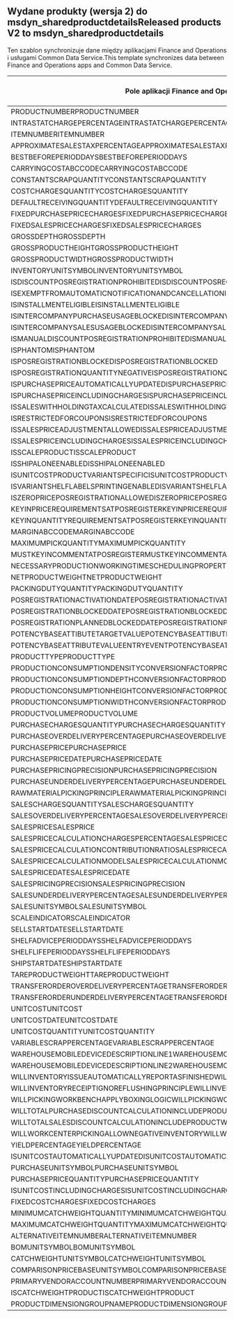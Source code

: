 ## <a name="released-products-v2-to-msdyn_sharedproductdetails"></a><span data-ttu-id="99331-101">Wydane produkty (wersja 2) do msdyn_sharedproductdetails</span><span class="sxs-lookup"><span data-stu-id="99331-101">Released products V2 to msdyn_sharedproductdetails</span></span>

<span data-ttu-id="99331-102">Ten szablon synchronizuje dane między aplikacjami Finance and Operations i usługami Common Data Service.</span><span class="sxs-lookup"><span data-stu-id="99331-102">This template synchronizes data between Finance and Operations apps and Common Data Service.</span></span>

<span data-ttu-id="99331-103">Pole aplikacji Finance and Operations</span><span class="sxs-lookup"><span data-stu-id="99331-103">Finance and Operations field</span></span> | <span data-ttu-id="99331-104">Typ mapy</span><span class="sxs-lookup"><span data-stu-id="99331-104">Map type</span></span> | <span data-ttu-id="99331-105">Inne pole rozwiązania Dynamics 365</span><span class="sxs-lookup"><span data-stu-id="99331-105">Other Dynamics 365 field</span></span> | <span data-ttu-id="99331-106">Wartość domyślna</span><span class="sxs-lookup"><span data-stu-id="99331-106">Default value</span></span>
---|---|---|---
<span data-ttu-id="99331-107">PRODUCTNUMBER</span><span class="sxs-lookup"><span data-stu-id="99331-107">PRODUCTNUMBER</span></span> | > | <span data-ttu-id="99331-108">msdyn_globalproduct.msdyn_productnumber</span><span class="sxs-lookup"><span data-stu-id="99331-108">msdyn_globalproduct.msdyn_productnumber</span></span> | 
<span data-ttu-id="99331-109">INTRASTATCHARGEPERCENTAGE</span><span class="sxs-lookup"><span data-stu-id="99331-109">INTRASTATCHARGEPERCENTAGE</span></span> | > | <span data-ttu-id="99331-110">msdyn_intrastatchargepercentage</span><span class="sxs-lookup"><span data-stu-id="99331-110">msdyn_intrastatchargepercentage</span></span> | 
<span data-ttu-id="99331-111">ITEMNUMBER</span><span class="sxs-lookup"><span data-stu-id="99331-111">ITEMNUMBER</span></span> | >> | <span data-ttu-id="99331-112">msdyn_itemnumber</span><span class="sxs-lookup"><span data-stu-id="99331-112">msdyn_itemnumber</span></span> | 
<span data-ttu-id="99331-113">APPROXIMATESALESTAXPERCENTAGE</span><span class="sxs-lookup"><span data-stu-id="99331-113">APPROXIMATESALESTAXPERCENTAGE</span></span> | > | <span data-ttu-id="99331-114">msdyn_approximatesalestaxpercentage</span><span class="sxs-lookup"><span data-stu-id="99331-114">msdyn_approximatesalestaxpercentage</span></span> | 
<span data-ttu-id="99331-115">BESTBEFOREPERIODDAYS</span><span class="sxs-lookup"><span data-stu-id="99331-115">BESTBEFOREPERIODDAYS</span></span> | > | <span data-ttu-id="99331-116">msdyn_bestbeforeperioddays</span><span class="sxs-lookup"><span data-stu-id="99331-116">msdyn_bestbeforeperioddays</span></span> | 
<span data-ttu-id="99331-117">CARRYINGCOSTABCCODE</span><span class="sxs-lookup"><span data-stu-id="99331-117">CARRYINGCOSTABCCODE</span></span> | >> | <span data-ttu-id="99331-118">msdyn_carryingcostabccode</span><span class="sxs-lookup"><span data-stu-id="99331-118">msdyn_carryingcostabccode</span></span> | 
<span data-ttu-id="99331-119">CONSTANTSCRAPQUANTITY</span><span class="sxs-lookup"><span data-stu-id="99331-119">CONSTANTSCRAPQUANTITY</span></span> | > | <span data-ttu-id="99331-120">msdyn_constantscrapquantity</span><span class="sxs-lookup"><span data-stu-id="99331-120">msdyn_constantscrapquantity</span></span> | 
<span data-ttu-id="99331-121">COSTCHARGESQUANTITY</span><span class="sxs-lookup"><span data-stu-id="99331-121">COSTCHARGESQUANTITY</span></span> | > | <span data-ttu-id="99331-122">msdyn_costchargesquantity</span><span class="sxs-lookup"><span data-stu-id="99331-122">msdyn_costchargesquantity</span></span> | 
<span data-ttu-id="99331-123">DEFAULTRECEIVINGQUANTITY</span><span class="sxs-lookup"><span data-stu-id="99331-123">DEFAULTRECEIVINGQUANTITY</span></span> | > | <span data-ttu-id="99331-124">msdyn_defaultreceivingquantity</span><span class="sxs-lookup"><span data-stu-id="99331-124">msdyn_defaultreceivingquantity</span></span> | 
<span data-ttu-id="99331-125">FIXEDPURCHASEPRICECHARGES</span><span class="sxs-lookup"><span data-stu-id="99331-125">FIXEDPURCHASEPRICECHARGES</span></span> | > | <span data-ttu-id="99331-126">msdyn_fixedpurchasepricecharges</span><span class="sxs-lookup"><span data-stu-id="99331-126">msdyn_fixedpurchasepricecharges</span></span> | 
<span data-ttu-id="99331-127">FIXEDSALESPRICECHARGES</span><span class="sxs-lookup"><span data-stu-id="99331-127">FIXEDSALESPRICECHARGES</span></span> | > | <span data-ttu-id="99331-128">msdyn_fixedsalespricecharges</span><span class="sxs-lookup"><span data-stu-id="99331-128">msdyn_fixedsalespricecharges</span></span> | 
<span data-ttu-id="99331-129">GROSSDEPTH</span><span class="sxs-lookup"><span data-stu-id="99331-129">GROSSDEPTH</span></span> | > | <span data-ttu-id="99331-130">msdyn_grossdepth</span><span class="sxs-lookup"><span data-stu-id="99331-130">msdyn_grossdepth</span></span> | 
<span data-ttu-id="99331-131">GROSSPRODUCTHEIGHT</span><span class="sxs-lookup"><span data-stu-id="99331-131">GROSSPRODUCTHEIGHT</span></span> | > | <span data-ttu-id="99331-132">msdyn_grossproductheight</span><span class="sxs-lookup"><span data-stu-id="99331-132">msdyn_grossproductheight</span></span> | 
<span data-ttu-id="99331-133">GROSSPRODUCTWIDTH</span><span class="sxs-lookup"><span data-stu-id="99331-133">GROSSPRODUCTWIDTH</span></span> | > | <span data-ttu-id="99331-134">msdyn_grossproductwidth</span><span class="sxs-lookup"><span data-stu-id="99331-134">msdyn_grossproductwidth</span></span> | 
<span data-ttu-id="99331-135">INVENTORYUNITSYMBOL</span><span class="sxs-lookup"><span data-stu-id="99331-135">INVENTORYUNITSYMBOL</span></span> | > | <span data-ttu-id="99331-136">msdyn_inventoryunitsymbol.msdyn_symbol</span><span class="sxs-lookup"><span data-stu-id="99331-136">msdyn_inventoryunitsymbol.msdyn_symbol</span></span> | 
<span data-ttu-id="99331-137">ISDISCOUNTPOSREGISTRATIONPROHIBITED</span><span class="sxs-lookup"><span data-stu-id="99331-137">ISDISCOUNTPOSREGISTRATIONPROHIBITED</span></span> | >> | <span data-ttu-id="99331-138">msdyn_isdiscountposregistrationprohibited</span><span class="sxs-lookup"><span data-stu-id="99331-138">msdyn_isdiscountposregistrationprohibited</span></span> | 
<span data-ttu-id="99331-139">ISEXEMPTFROMAUTOMATICNOTIFICATIONANDCANCELLATION</span><span class="sxs-lookup"><span data-stu-id="99331-139">ISEXEMPTFROMAUTOMATICNOTIFICATIONANDCANCELLATION</span></span> | >> | <span data-ttu-id="99331-140">msdyn_exemptautomaticnotificationcancel</span><span class="sxs-lookup"><span data-stu-id="99331-140">msdyn_exemptautomaticnotificationcancel</span></span> | 
<span data-ttu-id="99331-141">ISINSTALLMENTELIGIBLE</span><span class="sxs-lookup"><span data-stu-id="99331-141">ISINSTALLMENTELIGIBLE</span></span> | >> | <span data-ttu-id="99331-142">msdyn_isinstallmenteligible</span><span class="sxs-lookup"><span data-stu-id="99331-142">msdyn_isinstallmenteligible</span></span> | 
<span data-ttu-id="99331-143">ISINTERCOMPANYPURCHASEUSAGEBLOCKED</span><span class="sxs-lookup"><span data-stu-id="99331-143">ISINTERCOMPANYPURCHASEUSAGEBLOCKED</span></span> | >> | <span data-ttu-id="99331-144">msdyn_isintercompanypurchaseusageblocked</span><span class="sxs-lookup"><span data-stu-id="99331-144">msdyn_isintercompanypurchaseusageblocked</span></span> | 
<span data-ttu-id="99331-145">ISINTERCOMPANYSALESUSAGEBLOCKED</span><span class="sxs-lookup"><span data-stu-id="99331-145">ISINTERCOMPANYSALESUSAGEBLOCKED</span></span> | >> | <span data-ttu-id="99331-146">msdyn_isintercompanysalesusageblocked</span><span class="sxs-lookup"><span data-stu-id="99331-146">msdyn_isintercompanysalesusageblocked</span></span> | 
<span data-ttu-id="99331-147">ISMANUALDISCOUNTPOSREGISTRATIONPROHIBITED</span><span class="sxs-lookup"><span data-stu-id="99331-147">ISMANUALDISCOUNTPOSREGISTRATIONPROHIBITED</span></span> | >> | <span data-ttu-id="99331-148">msdyn_ismanualdiscposregistrationprohibited</span><span class="sxs-lookup"><span data-stu-id="99331-148">msdyn_ismanualdiscposregistrationprohibited</span></span> | 
<span data-ttu-id="99331-149">ISPHANTOM</span><span class="sxs-lookup"><span data-stu-id="99331-149">ISPHANTOM</span></span> | >> | <span data-ttu-id="99331-150">msdyn_isphantom</span><span class="sxs-lookup"><span data-stu-id="99331-150">msdyn_isphantom</span></span> | 
<span data-ttu-id="99331-151">ISPOSREGISTRATIONBLOCKED</span><span class="sxs-lookup"><span data-stu-id="99331-151">ISPOSREGISTRATIONBLOCKED</span></span> | >> | <span data-ttu-id="99331-152">msdyn_isposregistrationblocked</span><span class="sxs-lookup"><span data-stu-id="99331-152">msdyn_isposregistrationblocked</span></span> | 
<span data-ttu-id="99331-153">ISPOSREGISTRATIONQUANTITYNEGATIVE</span><span class="sxs-lookup"><span data-stu-id="99331-153">ISPOSREGISTRATIONQUANTITYNEGATIVE</span></span> | >> | <span data-ttu-id="99331-154">msdyn_isposregistrationquantitynegative</span><span class="sxs-lookup"><span data-stu-id="99331-154">msdyn_isposregistrationquantitynegative</span></span> | 
<span data-ttu-id="99331-155">ISPURCHASEPRICEAUTOMATICALLYUPDATED</span><span class="sxs-lookup"><span data-stu-id="99331-155">ISPURCHASEPRICEAUTOMATICALLYUPDATED</span></span> | >> | <span data-ttu-id="99331-156">msdyn_ispurchasepriceautomaticallyupdated</span><span class="sxs-lookup"><span data-stu-id="99331-156">msdyn_ispurchasepriceautomaticallyupdated</span></span> | 
<span data-ttu-id="99331-157">ISPURCHASEPRICEINCLUDINGCHARGES</span><span class="sxs-lookup"><span data-stu-id="99331-157">ISPURCHASEPRICEINCLUDINGCHARGES</span></span> | >> | <span data-ttu-id="99331-158">msdyn_ispurchasepriceincludingcharges</span><span class="sxs-lookup"><span data-stu-id="99331-158">msdyn_ispurchasepriceincludingcharges</span></span> | 
<span data-ttu-id="99331-159">ISSALESWITHHOLDINGTAXCALCULATED</span><span class="sxs-lookup"><span data-stu-id="99331-159">ISSALESWITHHOLDINGTAXCALCULATED</span></span> | >> | <span data-ttu-id="99331-160">msdyn_issaleswithholdingtaxcalculated</span><span class="sxs-lookup"><span data-stu-id="99331-160">msdyn_issaleswithholdingtaxcalculated</span></span> | 
<span data-ttu-id="99331-161">ISRESTRICTEDFORCOUPONS</span><span class="sxs-lookup"><span data-stu-id="99331-161">ISRESTRICTEDFORCOUPONS</span></span> | >> | <span data-ttu-id="99331-162">msdyn_isrestrictedforcoupons</span><span class="sxs-lookup"><span data-stu-id="99331-162">msdyn_isrestrictedforcoupons</span></span> | 
<span data-ttu-id="99331-163">ISSALESPRICEADJUSTMENTALLOWED</span><span class="sxs-lookup"><span data-stu-id="99331-163">ISSALESPRICEADJUSTMENTALLOWED</span></span> | >> | <span data-ttu-id="99331-164">msdyn_issalespriceadjustmentallowed</span><span class="sxs-lookup"><span data-stu-id="99331-164">msdyn_issalespriceadjustmentallowed</span></span> | 
<span data-ttu-id="99331-165">ISSALESPRICEINCLUDINGCHARGES</span><span class="sxs-lookup"><span data-stu-id="99331-165">ISSALESPRICEINCLUDINGCHARGES</span></span> | >> | <span data-ttu-id="99331-166">msdyn_issalespriceincludingcharges</span><span class="sxs-lookup"><span data-stu-id="99331-166">msdyn_issalespriceincludingcharges</span></span> | 
<span data-ttu-id="99331-167">ISSCALEPRODUCT</span><span class="sxs-lookup"><span data-stu-id="99331-167">ISSCALEPRODUCT</span></span> | >> | <span data-ttu-id="99331-168">msdyn_isscaleproduct</span><span class="sxs-lookup"><span data-stu-id="99331-168">msdyn_isscaleproduct</span></span> | 
<span data-ttu-id="99331-169">ISSHIPALONEENABLED</span><span class="sxs-lookup"><span data-stu-id="99331-169">ISSHIPALONEENABLED</span></span> | >> | <span data-ttu-id="99331-170">msdyn_isshipaloneenabled</span><span class="sxs-lookup"><span data-stu-id="99331-170">msdyn_isshipaloneenabled</span></span> | 
<span data-ttu-id="99331-171">ISUNITCOSTPRODUCTVARIANTSPECIFIC</span><span class="sxs-lookup"><span data-stu-id="99331-171">ISUNITCOSTPRODUCTVARIANTSPECIFIC</span></span> | >> | <span data-ttu-id="99331-172">msdyn_isunitcostproductvariantspecific</span><span class="sxs-lookup"><span data-stu-id="99331-172">msdyn_isunitcostproductvariantspecific</span></span> | 
<span data-ttu-id="99331-173">ISVARIANTSHELFLABELSPRINTINGENABLED</span><span class="sxs-lookup"><span data-stu-id="99331-173">ISVARIANTSHELFLABELSPRINTINGENABLED</span></span> | >> | <span data-ttu-id="99331-174">msdyn_isvariantshelflabelsprintingenabled</span><span class="sxs-lookup"><span data-stu-id="99331-174">msdyn_isvariantshelflabelsprintingenabled</span></span> | 
<span data-ttu-id="99331-175">ISZEROPRICEPOSREGISTRATIONALLOWED</span><span class="sxs-lookup"><span data-stu-id="99331-175">ISZEROPRICEPOSREGISTRATIONALLOWED</span></span> | >> | <span data-ttu-id="99331-176">msdyn_iszeropriceposregistrationallowed</span><span class="sxs-lookup"><span data-stu-id="99331-176">msdyn_iszeropriceposregistrationallowed</span></span> | 
<span data-ttu-id="99331-177">KEYINPRICEREQUIREMENTSATPOSREGISTER</span><span class="sxs-lookup"><span data-stu-id="99331-177">KEYINPRICEREQUIREMENTSATPOSREGISTER</span></span> | >> | <span data-ttu-id="99331-178">msdyn_keyinpricerequirementsatposregister</span><span class="sxs-lookup"><span data-stu-id="99331-178">msdyn_keyinpricerequirementsatposregister</span></span> | 
<span data-ttu-id="99331-179">KEYINQUANTITYREQUIREMENTSATPOSREGISTER</span><span class="sxs-lookup"><span data-stu-id="99331-179">KEYINQUANTITYREQUIREMENTSATPOSREGISTER</span></span> | >> | <span data-ttu-id="99331-180">msdyn_keyinquantityrequirementsatposregister</span><span class="sxs-lookup"><span data-stu-id="99331-180">msdyn_keyinquantityrequirementsatposregister</span></span> | 
<span data-ttu-id="99331-181">MARGINABCCODE</span><span class="sxs-lookup"><span data-stu-id="99331-181">MARGINABCCODE</span></span> | >> | <span data-ttu-id="99331-182">msdyn_marginabccode</span><span class="sxs-lookup"><span data-stu-id="99331-182">msdyn_marginabccode</span></span> | 
<span data-ttu-id="99331-183">MAXIMUMPICKQUANTITY</span><span class="sxs-lookup"><span data-stu-id="99331-183">MAXIMUMPICKQUANTITY</span></span> | > | <span data-ttu-id="99331-184">msdyn_maximumpickquantity</span><span class="sxs-lookup"><span data-stu-id="99331-184">msdyn_maximumpickquantity</span></span> | 
<span data-ttu-id="99331-185">MUSTKEYINCOMMENTATPOSREGISTER</span><span class="sxs-lookup"><span data-stu-id="99331-185">MUSTKEYINCOMMENTATPOSREGISTER</span></span> | >> | <span data-ttu-id="99331-186">msdyn_mustkeyincommentatposregister</span><span class="sxs-lookup"><span data-stu-id="99331-186">msdyn_mustkeyincommentatposregister</span></span> | 
<span data-ttu-id="99331-187">NECESSARYPRODUCTIONWORKINGTIMESCHEDULINGPROPERTYID</span><span class="sxs-lookup"><span data-stu-id="99331-187">NECESSARYPRODUCTIONWORKINGTIMESCHEDULINGPROPERTYID</span></span> | > | <span data-ttu-id="99331-188">msdyn_necessaryproductionworkingtimeschedulingp</span><span class="sxs-lookup"><span data-stu-id="99331-188">msdyn_necessaryproductionworkingtimeschedulingp</span></span> | 
<span data-ttu-id="99331-189">NETPRODUCTWEIGHT</span><span class="sxs-lookup"><span data-stu-id="99331-189">NETPRODUCTWEIGHT</span></span> | > | <span data-ttu-id="99331-190">msdyn_netproductweight</span><span class="sxs-lookup"><span data-stu-id="99331-190">msdyn_netproductweight</span></span> | 
<span data-ttu-id="99331-191">PACKINGDUTYQUANTITY</span><span class="sxs-lookup"><span data-stu-id="99331-191">PACKINGDUTYQUANTITY</span></span> | > | <span data-ttu-id="99331-192">msdyn_packingdutyquantity</span><span class="sxs-lookup"><span data-stu-id="99331-192">msdyn_packingdutyquantity</span></span> | 
<span data-ttu-id="99331-193">POSREGISTRATIONACTIVATIONDATE</span><span class="sxs-lookup"><span data-stu-id="99331-193">POSREGISTRATIONACTIVATIONDATE</span></span> | > | <span data-ttu-id="99331-194">msdyn_posregistrationactivationdate</span><span class="sxs-lookup"><span data-stu-id="99331-194">msdyn_posregistrationactivationdate</span></span> | 
<span data-ttu-id="99331-195">POSREGISTRATIONBLOCKEDDATE</span><span class="sxs-lookup"><span data-stu-id="99331-195">POSREGISTRATIONBLOCKEDDATE</span></span> | > | <span data-ttu-id="99331-196">msdyn_posregistrationblockeddate</span><span class="sxs-lookup"><span data-stu-id="99331-196">msdyn_posregistrationblockeddate</span></span> | 
<span data-ttu-id="99331-197">POSREGISTRATIONPLANNEDBLOCKEDDATE</span><span class="sxs-lookup"><span data-stu-id="99331-197">POSREGISTRATIONPLANNEDBLOCKEDDATE</span></span> | > | <span data-ttu-id="99331-198">msdyn_posregistrationplannedblockeddate</span><span class="sxs-lookup"><span data-stu-id="99331-198">msdyn_posregistrationplannedblockeddate</span></span> | 
<span data-ttu-id="99331-199">POTENCYBASEATTIBUTETARGETVALUE</span><span class="sxs-lookup"><span data-stu-id="99331-199">POTENCYBASEATTIBUTETARGETVALUE</span></span> | > | <span data-ttu-id="99331-200">msdyn_potencybaseattibutetargetvalue</span><span class="sxs-lookup"><span data-stu-id="99331-200">msdyn_potencybaseattibutetargetvalue</span></span> | 
<span data-ttu-id="99331-201">POTENCYBASEATTRIBUTEVALUEENTRYEVENT</span><span class="sxs-lookup"><span data-stu-id="99331-201">POTENCYBASEATTRIBUTEVALUEENTRYEVENT</span></span> | >> | <span data-ttu-id="99331-202">msdyn_potencybaseattributevalueentryevent</span><span class="sxs-lookup"><span data-stu-id="99331-202">msdyn_potencybaseattributevalueentryevent</span></span> | 
<span data-ttu-id="99331-203">PRODUCTTYPE</span><span class="sxs-lookup"><span data-stu-id="99331-203">PRODUCTTYPE</span></span> | >> | <span data-ttu-id="99331-204">msdyn_producttype</span><span class="sxs-lookup"><span data-stu-id="99331-204">msdyn_producttype</span></span> | 
<span data-ttu-id="99331-205">PRODUCTIONCONSUMPTIONDENSITYCONVERSIONFACTOR</span><span class="sxs-lookup"><span data-stu-id="99331-205">PRODUCTIONCONSUMPTIONDENSITYCONVERSIONFACTOR</span></span> | > | <span data-ttu-id="99331-206">msdyn_productionconsumptiondensityconversion</span><span class="sxs-lookup"><span data-stu-id="99331-206">msdyn_productionconsumptiondensityconversion</span></span> | 
<span data-ttu-id="99331-207">PRODUCTIONCONSUMPTIONDEPTHCONVERSIONFACTOR</span><span class="sxs-lookup"><span data-stu-id="99331-207">PRODUCTIONCONSUMPTIONDEPTHCONVERSIONFACTOR</span></span> | > | <span data-ttu-id="99331-208">msdyn_productionconsumptiondepthconversion</span><span class="sxs-lookup"><span data-stu-id="99331-208">msdyn_productionconsumptiondepthconversion</span></span> | 
<span data-ttu-id="99331-209">PRODUCTIONCONSUMPTIONHEIGHTCONVERSIONFACTOR</span><span class="sxs-lookup"><span data-stu-id="99331-209">PRODUCTIONCONSUMPTIONHEIGHTCONVERSIONFACTOR</span></span> | > | <span data-ttu-id="99331-210">msdyn_productionconsumptionheightconversion</span><span class="sxs-lookup"><span data-stu-id="99331-210">msdyn_productionconsumptionheightconversion</span></span> | 
<span data-ttu-id="99331-211">PRODUCTIONCONSUMPTIONWIDTHCONVERSIONFACTOR</span><span class="sxs-lookup"><span data-stu-id="99331-211">PRODUCTIONCONSUMPTIONWIDTHCONVERSIONFACTOR</span></span> | > | <span data-ttu-id="99331-212">msdyn_productionconsumptionwidthconversion</span><span class="sxs-lookup"><span data-stu-id="99331-212">msdyn_productionconsumptionwidthconversion</span></span> | 
<span data-ttu-id="99331-213">PRODUCTVOLUME</span><span class="sxs-lookup"><span data-stu-id="99331-213">PRODUCTVOLUME</span></span> | > | <span data-ttu-id="99331-214">msdyn_productvolume</span><span class="sxs-lookup"><span data-stu-id="99331-214">msdyn_productvolume</span></span> | 
<span data-ttu-id="99331-215">PURCHASECHARGESQUANTITY</span><span class="sxs-lookup"><span data-stu-id="99331-215">PURCHASECHARGESQUANTITY</span></span> | > | <span data-ttu-id="99331-216">msdyn_purchasechargesquantity</span><span class="sxs-lookup"><span data-stu-id="99331-216">msdyn_purchasechargesquantity</span></span> | 
<span data-ttu-id="99331-217">PURCHASEOVERDELIVERYPERCENTAGE</span><span class="sxs-lookup"><span data-stu-id="99331-217">PURCHASEOVERDELIVERYPERCENTAGE</span></span> | > | <span data-ttu-id="99331-218">msdyn_purchaseoverdeliverypercentage</span><span class="sxs-lookup"><span data-stu-id="99331-218">msdyn_purchaseoverdeliverypercentage</span></span> | 
<span data-ttu-id="99331-219">PURCHASEPRICE</span><span class="sxs-lookup"><span data-stu-id="99331-219">PURCHASEPRICE</span></span> | > | <span data-ttu-id="99331-220">msdyn_purchaseprice</span><span class="sxs-lookup"><span data-stu-id="99331-220">msdyn_purchaseprice</span></span> | 
<span data-ttu-id="99331-221">PURCHASEPRICEDATE</span><span class="sxs-lookup"><span data-stu-id="99331-221">PURCHASEPRICEDATE</span></span> | > | <span data-ttu-id="99331-222">msdyn_purchasepricedate</span><span class="sxs-lookup"><span data-stu-id="99331-222">msdyn_purchasepricedate</span></span> | 
<span data-ttu-id="99331-223">PURCHASEPRICINGPRECISION</span><span class="sxs-lookup"><span data-stu-id="99331-223">PURCHASEPRICINGPRECISION</span></span> | > | <span data-ttu-id="99331-224">msdyn_purchasepricingprecision</span><span class="sxs-lookup"><span data-stu-id="99331-224">msdyn_purchasepricingprecision</span></span> | 
<span data-ttu-id="99331-225">PURCHASEUNDERDELIVERYPERCENTAGE</span><span class="sxs-lookup"><span data-stu-id="99331-225">PURCHASEUNDERDELIVERYPERCENTAGE</span></span> | > | <span data-ttu-id="99331-226">msdyn_purchaseunderdeliverypercentage</span><span class="sxs-lookup"><span data-stu-id="99331-226">msdyn_purchaseunderdeliverypercentage</span></span> | 
<span data-ttu-id="99331-227">RAWMATERIALPICKINGPRINCIPLE</span><span class="sxs-lookup"><span data-stu-id="99331-227">RAWMATERIALPICKINGPRINCIPLE</span></span> | >> | <span data-ttu-id="99331-228">msdyn_rawmaterialpickingprinciple</span><span class="sxs-lookup"><span data-stu-id="99331-228">msdyn_rawmaterialpickingprinciple</span></span> | 
<span data-ttu-id="99331-229">SALESCHARGESQUANTITY</span><span class="sxs-lookup"><span data-stu-id="99331-229">SALESCHARGESQUANTITY</span></span> | > | <span data-ttu-id="99331-230">msdyn_saleschargesquantity</span><span class="sxs-lookup"><span data-stu-id="99331-230">msdyn_saleschargesquantity</span></span> | 
<span data-ttu-id="99331-231">SALESOVERDELIVERYPERCENTAGE</span><span class="sxs-lookup"><span data-stu-id="99331-231">SALESOVERDELIVERYPERCENTAGE</span></span> | > | <span data-ttu-id="99331-232">msdyn_salesoverdeliverypercentage</span><span class="sxs-lookup"><span data-stu-id="99331-232">msdyn_salesoverdeliverypercentage</span></span> | 
<span data-ttu-id="99331-233">SALESPRICE</span><span class="sxs-lookup"><span data-stu-id="99331-233">SALESPRICE</span></span> | > | <span data-ttu-id="99331-234">msdyn_salesprice</span><span class="sxs-lookup"><span data-stu-id="99331-234">msdyn_salesprice</span></span> | 
<span data-ttu-id="99331-235">SALESPRICECALCULATIONCHARGESPERCENTAGE</span><span class="sxs-lookup"><span data-stu-id="99331-235">SALESPRICECALCULATIONCHARGESPERCENTAGE</span></span> | > | <span data-ttu-id="99331-236">msdyn_salespricecalculationchargespercentage</span><span class="sxs-lookup"><span data-stu-id="99331-236">msdyn_salespricecalculationchargespercentage</span></span> | 
<span data-ttu-id="99331-237">SALESPRICECALCULATIONCONTRIBUTIONRATIO</span><span class="sxs-lookup"><span data-stu-id="99331-237">SALESPRICECALCULATIONCONTRIBUTIONRATIO</span></span> | > | <span data-ttu-id="99331-238">msdyn_salespricecalculationcontributionratio</span><span class="sxs-lookup"><span data-stu-id="99331-238">msdyn_salespricecalculationcontributionratio</span></span> | 
<span data-ttu-id="99331-239">SALESPRICECALCULATIONMODEL</span><span class="sxs-lookup"><span data-stu-id="99331-239">SALESPRICECALCULATIONMODEL</span></span> | >> | <span data-ttu-id="99331-240">msdyn_salespricecalculationmodel</span><span class="sxs-lookup"><span data-stu-id="99331-240">msdyn_salespricecalculationmodel</span></span> | 
<span data-ttu-id="99331-241">SALESPRICEDATE</span><span class="sxs-lookup"><span data-stu-id="99331-241">SALESPRICEDATE</span></span> | > | <span data-ttu-id="99331-242">msdyn_salespricedate</span><span class="sxs-lookup"><span data-stu-id="99331-242">msdyn_salespricedate</span></span> | 
<span data-ttu-id="99331-243">SALESPRICINGPRECISION</span><span class="sxs-lookup"><span data-stu-id="99331-243">SALESPRICINGPRECISION</span></span> | > | <span data-ttu-id="99331-244">msdyn_salespricingprecision</span><span class="sxs-lookup"><span data-stu-id="99331-244">msdyn_salespricingprecision</span></span> | 
<span data-ttu-id="99331-245">SALESUNDERDELIVERYPERCENTAGE</span><span class="sxs-lookup"><span data-stu-id="99331-245">SALESUNDERDELIVERYPERCENTAGE</span></span> | > | <span data-ttu-id="99331-246">msdyn_salesunderdeliverypercentage</span><span class="sxs-lookup"><span data-stu-id="99331-246">msdyn_salesunderdeliverypercentage</span></span> | 
<span data-ttu-id="99331-247">SALESUNITSYMBOL</span><span class="sxs-lookup"><span data-stu-id="99331-247">SALESUNITSYMBOL</span></span> | > | <span data-ttu-id="99331-248">msdyn_salesunitsymbol.msdyn_symbol</span><span class="sxs-lookup"><span data-stu-id="99331-248">msdyn_salesunitsymbol.msdyn_symbol</span></span> | 
<span data-ttu-id="99331-249">SCALEINDICATOR</span><span class="sxs-lookup"><span data-stu-id="99331-249">SCALEINDICATOR</span></span> | >> | <span data-ttu-id="99331-250">msdyn_scaleindicator</span><span class="sxs-lookup"><span data-stu-id="99331-250">msdyn_scaleindicator</span></span> | 
<span data-ttu-id="99331-251">SELLSTARTDATE</span><span class="sxs-lookup"><span data-stu-id="99331-251">SELLSTARTDATE</span></span> | > | <span data-ttu-id="99331-252">msdyn_sellstartdate</span><span class="sxs-lookup"><span data-stu-id="99331-252">msdyn_sellstartdate</span></span> | 
<span data-ttu-id="99331-253">SHELFADVICEPERIODDAYS</span><span class="sxs-lookup"><span data-stu-id="99331-253">SHELFADVICEPERIODDAYS</span></span> | > | <span data-ttu-id="99331-254">msdyn_shelfadviceperioddays</span><span class="sxs-lookup"><span data-stu-id="99331-254">msdyn_shelfadviceperioddays</span></span> | 
<span data-ttu-id="99331-255">SHELFLIFEPERIODDAYS</span><span class="sxs-lookup"><span data-stu-id="99331-255">SHELFLIFEPERIODDAYS</span></span> | > | <span data-ttu-id="99331-256">msdyn_shelflifeperioddays</span><span class="sxs-lookup"><span data-stu-id="99331-256">msdyn_shelflifeperioddays</span></span> | 
<span data-ttu-id="99331-257">SHIPSTARTDATE</span><span class="sxs-lookup"><span data-stu-id="99331-257">SHIPSTARTDATE</span></span> | > | <span data-ttu-id="99331-258">msdyn_shipstartdate</span><span class="sxs-lookup"><span data-stu-id="99331-258">msdyn_shipstartdate</span></span> | 
<span data-ttu-id="99331-259">TAREPRODUCTWEIGHT</span><span class="sxs-lookup"><span data-stu-id="99331-259">TAREPRODUCTWEIGHT</span></span> | > | <span data-ttu-id="99331-260">msdyn_tareproductweight</span><span class="sxs-lookup"><span data-stu-id="99331-260">msdyn_tareproductweight</span></span> | 
<span data-ttu-id="99331-261">TRANSFERORDEROVERDELIVERYPERCENTAGE</span><span class="sxs-lookup"><span data-stu-id="99331-261">TRANSFERORDEROVERDELIVERYPERCENTAGE</span></span> | > | <span data-ttu-id="99331-262">msdyn_transferorderoverdeliverypercentage</span><span class="sxs-lookup"><span data-stu-id="99331-262">msdyn_transferorderoverdeliverypercentage</span></span> | 
<span data-ttu-id="99331-263">TRANSFERORDERUNDERDELIVERYPERCENTAGE</span><span class="sxs-lookup"><span data-stu-id="99331-263">TRANSFERORDERUNDERDELIVERYPERCENTAGE</span></span> | > | <span data-ttu-id="99331-264">msdyn_transferorderunderdeliverypercentage</span><span class="sxs-lookup"><span data-stu-id="99331-264">msdyn_transferorderunderdeliverypercentage</span></span> | 
<span data-ttu-id="99331-265">UNITCOST</span><span class="sxs-lookup"><span data-stu-id="99331-265">UNITCOST</span></span> | > | <span data-ttu-id="99331-266">msdyn_unitcost</span><span class="sxs-lookup"><span data-stu-id="99331-266">msdyn_unitcost</span></span> | 
<span data-ttu-id="99331-267">UNITCOSTDATE</span><span class="sxs-lookup"><span data-stu-id="99331-267">UNITCOSTDATE</span></span> | > | <span data-ttu-id="99331-268">msdyn_unitcostdate</span><span class="sxs-lookup"><span data-stu-id="99331-268">msdyn_unitcostdate</span></span> | 
<span data-ttu-id="99331-269">UNITCOSTQUANTITY</span><span class="sxs-lookup"><span data-stu-id="99331-269">UNITCOSTQUANTITY</span></span> | > | <span data-ttu-id="99331-270">msdyn_unitcostquantity</span><span class="sxs-lookup"><span data-stu-id="99331-270">msdyn_unitcostquantity</span></span> | 
<span data-ttu-id="99331-271">VARIABLESCRAPPERCENTAGE</span><span class="sxs-lookup"><span data-stu-id="99331-271">VARIABLESCRAPPERCENTAGE</span></span> | > | <span data-ttu-id="99331-272">msdyn_variablescrappercentage</span><span class="sxs-lookup"><span data-stu-id="99331-272">msdyn_variablescrappercentage</span></span> | 
<span data-ttu-id="99331-273">WAREHOUSEMOBILEDEVICEDESCRIPTIONLINE1</span><span class="sxs-lookup"><span data-stu-id="99331-273">WAREHOUSEMOBILEDEVICEDESCRIPTIONLINE1</span></span> | > | <span data-ttu-id="99331-274">msdyn_warehousemobiledevicedescriptionline1</span><span class="sxs-lookup"><span data-stu-id="99331-274">msdyn_warehousemobiledevicedescriptionline1</span></span> | 
<span data-ttu-id="99331-275">WAREHOUSEMOBILEDEVICEDESCRIPTIONLINE2</span><span class="sxs-lookup"><span data-stu-id="99331-275">WAREHOUSEMOBILEDEVICEDESCRIPTIONLINE2</span></span> | > | <span data-ttu-id="99331-276">msdyn_warehousemobiledevicedescriptionline2</span><span class="sxs-lookup"><span data-stu-id="99331-276">msdyn_warehousemobiledevicedescriptionline2</span></span> | 
<span data-ttu-id="99331-277">WILLINVENTORYISSUEAUTOMATICALLYREPORTASFINISHED</span><span class="sxs-lookup"><span data-stu-id="99331-277">WILLINVENTORYISSUEAUTOMATICALLYREPORTASFINISHED</span></span> | >> | <span data-ttu-id="99331-278">msdyn_willinventoryissueautoreportasfinished</span><span class="sxs-lookup"><span data-stu-id="99331-278">msdyn_willinventoryissueautoreportasfinished</span></span> | 
<span data-ttu-id="99331-279">WILLINVENTORYRECEIPTIGNOREFLUSHINGPRINCIPLE</span><span class="sxs-lookup"><span data-stu-id="99331-279">WILLINVENTORYRECEIPTIGNOREFLUSHINGPRINCIPLE</span></span> | >> | <span data-ttu-id="99331-280">msdyn_willinventoryreceiptignoreflushing</span><span class="sxs-lookup"><span data-stu-id="99331-280">msdyn_willinventoryreceiptignoreflushing</span></span> | 
<span data-ttu-id="99331-281">WILLPICKINGWORKBENCHAPPLYBOXINGLOGIC</span><span class="sxs-lookup"><span data-stu-id="99331-281">WILLPICKINGWORKBENCHAPPLYBOXINGLOGIC</span></span> | >> | <span data-ttu-id="99331-282">msdyn_willpickingworkbenchapplyboxinglogic</span><span class="sxs-lookup"><span data-stu-id="99331-282">msdyn_willpickingworkbenchapplyboxinglogic</span></span> | 
<span data-ttu-id="99331-283">WILLTOTALPURCHASEDISCOUNTCALCULATIONINCLUDEPRODUCT</span><span class="sxs-lookup"><span data-stu-id="99331-283">WILLTOTALPURCHASEDISCOUNTCALCULATIONINCLUDEPRODUCT</span></span> | >> | <span data-ttu-id="99331-284">msdyn_willtotalpurchdiscountcalcincludeproduct</span><span class="sxs-lookup"><span data-stu-id="99331-284">msdyn_willtotalpurchdiscountcalcincludeproduct</span></span> | 
<span data-ttu-id="99331-285">WILLTOTALSALESDISCOUNTCALCULATIONINCLUDEPRODUCT</span><span class="sxs-lookup"><span data-stu-id="99331-285">WILLTOTALSALESDISCOUNTCALCULATIONINCLUDEPRODUCT</span></span> | >> | <span data-ttu-id="99331-286">msdyn_willtotalsalesdiscountcalcincludeproduct</span><span class="sxs-lookup"><span data-stu-id="99331-286">msdyn_willtotalsalesdiscountcalcincludeproduct</span></span> | 
<span data-ttu-id="99331-287">WILLWORKCENTERPICKINGALLOWNEGATIVEINVENTORY</span><span class="sxs-lookup"><span data-stu-id="99331-287">WILLWORKCENTERPICKINGALLOWNEGATIVEINVENTORY</span></span> | >> | <span data-ttu-id="99331-288">msdyn_willworkcenterpickingallownegativeinvent</span><span class="sxs-lookup"><span data-stu-id="99331-288">msdyn_willworkcenterpickingallownegativeinvent</span></span> | 
<span data-ttu-id="99331-289">YIELDPERCENTAGE</span><span class="sxs-lookup"><span data-stu-id="99331-289">YIELDPERCENTAGE</span></span> | > | <span data-ttu-id="99331-290">msdyn_yieldpercentage</span><span class="sxs-lookup"><span data-stu-id="99331-290">msdyn_yieldpercentage</span></span> | 
<span data-ttu-id="99331-291">ISUNITCOSTAUTOMATICALLYUPDATED</span><span class="sxs-lookup"><span data-stu-id="99331-291">ISUNITCOSTAUTOMATICALLYUPDATED</span></span> | >> | <span data-ttu-id="99331-292">msdyn_isunitcostautomaticallyupdated</span><span class="sxs-lookup"><span data-stu-id="99331-292">msdyn_isunitcostautomaticallyupdated</span></span> | 
<span data-ttu-id="99331-293">PURCHASEUNITSYMBOL</span><span class="sxs-lookup"><span data-stu-id="99331-293">PURCHASEUNITSYMBOL</span></span> | > | <span data-ttu-id="99331-294">msdyn_purchaseunitsymbol.msdyn_symbol</span><span class="sxs-lookup"><span data-stu-id="99331-294">msdyn_purchaseunitsymbol.msdyn_symbol</span></span> | 
<span data-ttu-id="99331-295">PURCHASEPRICEQUANTITY</span><span class="sxs-lookup"><span data-stu-id="99331-295">PURCHASEPRICEQUANTITY</span></span> | > | <span data-ttu-id="99331-296">msdyn_purchasepricequantity</span><span class="sxs-lookup"><span data-stu-id="99331-296">msdyn_purchasepricequantity</span></span> | 
<span data-ttu-id="99331-297">ISUNITCOSTINCLUDINGCHARGES</span><span class="sxs-lookup"><span data-stu-id="99331-297">ISUNITCOSTINCLUDINGCHARGES</span></span> | >> | <span data-ttu-id="99331-298">msdyn_isunitcostincludingcharges</span><span class="sxs-lookup"><span data-stu-id="99331-298">msdyn_isunitcostincludingcharges</span></span> | 
<span data-ttu-id="99331-299">FIXEDCOSTCHARGES</span><span class="sxs-lookup"><span data-stu-id="99331-299">FIXEDCOSTCHARGES</span></span> | >> | <span data-ttu-id="99331-300">msdyn_fixedcostcharges</span><span class="sxs-lookup"><span data-stu-id="99331-300">msdyn_fixedcostcharges</span></span> | 
<span data-ttu-id="99331-301">MINIMUMCATCHWEIGHTQUANTITY</span><span class="sxs-lookup"><span data-stu-id="99331-301">MINIMUMCATCHWEIGHTQUANTITY</span></span> | >> | <span data-ttu-id="99331-302">msdyn_minimumcatchweightquantity</span><span class="sxs-lookup"><span data-stu-id="99331-302">msdyn_minimumcatchweightquantity</span></span> | 
<span data-ttu-id="99331-303">MAXIMUMCATCHWEIGHTQUANTITY</span><span class="sxs-lookup"><span data-stu-id="99331-303">MAXIMUMCATCHWEIGHTQUANTITY</span></span> | >> | <span data-ttu-id="99331-304">msdyn_maximumcatchweightquantity</span><span class="sxs-lookup"><span data-stu-id="99331-304">msdyn_maximumcatchweightquantity</span></span> | 
<span data-ttu-id="99331-305">ALTERNATIVEITEMNUMBER</span><span class="sxs-lookup"><span data-stu-id="99331-305">ALTERNATIVEITEMNUMBER</span></span> | >> | <span data-ttu-id="99331-306">msdyn_alternativeitemnumber.msdyn_itemnumber</span><span class="sxs-lookup"><span data-stu-id="99331-306">msdyn_alternativeitemnumber.msdyn_itemnumber</span></span> | 
<span data-ttu-id="99331-307">BOMUNITSYMBOL</span><span class="sxs-lookup"><span data-stu-id="99331-307">BOMUNITSYMBOL</span></span> | >> | <span data-ttu-id="99331-308">msdyn_bomunitsymbol.msdyn_symbol</span><span class="sxs-lookup"><span data-stu-id="99331-308">msdyn_bomunitsymbol.msdyn_symbol</span></span> | 
<span data-ttu-id="99331-309">CATCHWEIGHTUNITSYMBOL</span><span class="sxs-lookup"><span data-stu-id="99331-309">CATCHWEIGHTUNITSYMBOL</span></span> | >> | <span data-ttu-id="99331-310">msdyn_catchweightunitsymbol.msdyn_symbol</span><span class="sxs-lookup"><span data-stu-id="99331-310">msdyn_catchweightunitsymbol.msdyn_symbol</span></span> | 
<span data-ttu-id="99331-311">COMPARISONPRICEBASEUNITSYMBOL</span><span class="sxs-lookup"><span data-stu-id="99331-311">COMPARISONPRICEBASEUNITSYMBOL</span></span> | >> | <span data-ttu-id="99331-312">msdyn_comparisonpricebaseunitsymbol.msdyn_symbol</span><span class="sxs-lookup"><span data-stu-id="99331-312">msdyn_comparisonpricebaseunitsymbol.msdyn_symbol</span></span> | 
<span data-ttu-id="99331-313">PRIMARYVENDORACCOUNTNUMBER</span><span class="sxs-lookup"><span data-stu-id="99331-313">PRIMARYVENDORACCOUNTNUMBER</span></span> | >> | <span data-ttu-id="99331-314">msdyn_vendorid.msdyn_vendoraccountnumber</span><span class="sxs-lookup"><span data-stu-id="99331-314">msdyn_vendorid.msdyn_vendoraccountnumber</span></span> | 
<span data-ttu-id="99331-315">ISCATCHWEIGHTPRODUCT</span><span class="sxs-lookup"><span data-stu-id="99331-315">ISCATCHWEIGHTPRODUCT</span></span> | >> | <span data-ttu-id="99331-316">msdyn_iscatchweight</span><span class="sxs-lookup"><span data-stu-id="99331-316">msdyn_iscatchweight</span></span> | 
<span data-ttu-id="99331-317">PRODUCTDIMENSIONGROUPNAME</span><span class="sxs-lookup"><span data-stu-id="99331-317">PRODUCTDIMENSIONGROUPNAME</span></span> | >> | <span data-ttu-id="99331-318">msdyn_productdimensiongroupid.msdyn_groupname</span><span class="sxs-lookup"><span data-stu-id="99331-318">msdyn_productdimensiongroupid.msdyn_groupname</span></span> | 

